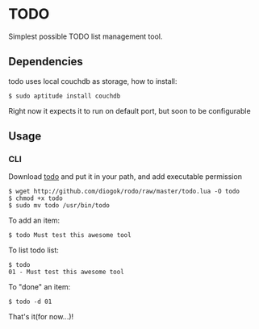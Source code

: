 # TODO

Simplest possible TODO list management tool.

## Dependencies

todo uses local couchdb as storage, how to install:

    $ sudo aptitude install couchdb

Right now it expects it to run on default port, but soon to be configurable

## Usage

### CLI

Download [todo](http://github.com/diogok/todo/raw/master/todo.lua) and put it in your path, and add executable permission

    $ wget http://github.com/diogok/rodo/raw/master/todo.lua -O todo
    $ chmod +x todo
    $ sudo mv todo /usr/bin/todo

To add an item:
    
    $ todo Must test this awesome tool

To list todo list:

    $ todo
    01 - Must test this awesome tool

To "done" an item:
    
    $ todo -d 01

That's it(for now...)!
